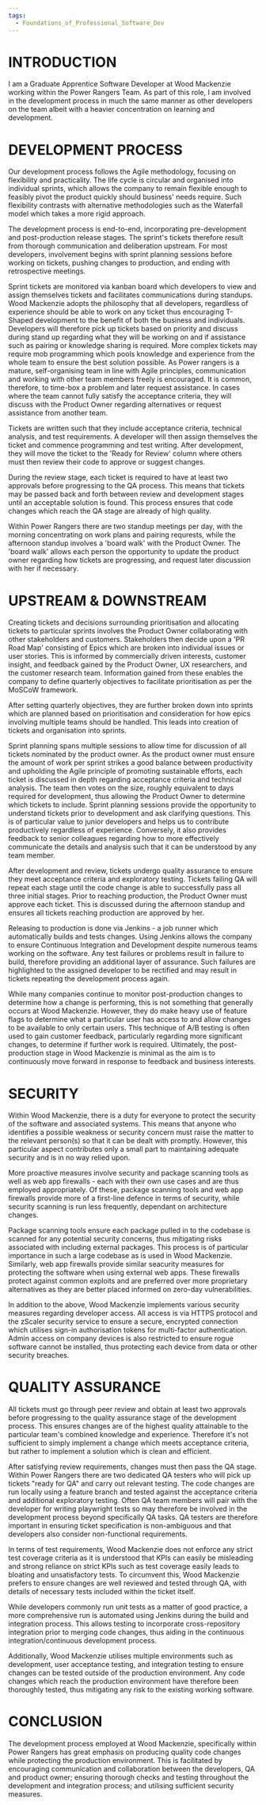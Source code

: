 ```yaml
---
tags:
  - Foundations_of_Professional_Software_Dev
---
```

# INTRODUCTION

I am a Graduate Apprentice Software Developer at Wood Mackenzie working within the Power Rangers Team. As part of this role, I am involved in the development process in much the same manner as other developers on the team albeit with a heavier concentration on learning and development.

# DEVELOPMENT PROCESS

Our development process follows the Agile methodology, focusing on flexibility and practicality. The life cycle is circular and organised into individual sprints, which allows the company to remain flexible enough to feasibly pivot the product quickly should business' needs require. Such flexibility contrasts with alternative methodologies such as the Waterfall model which takes a more rigid approach.

The development process is end-to-end, incorporating pre-development and post-production release stages. The sprint's tickets therefore result from thorough communication and deliberation upstream. For most developers, involvement begins with sprint planning sessions before working on tickets, pushing changes to production, and ending with retrospective meetings.

Sprint tickets are monitored via kanban board which developers to view and assign themselves tickets and facilitates communications during standups. Wood Mackenzie adopts the philosophy that all developers, regardless of experience should be able to work on any ticket thus encouraging T-Shaped development to the benefit of both the business and individuals. Developers will therefore pick up tickets based on priority and discuss during stand up regarding what they will be working on and if assistance such as pairing or knowledge sharing is required. More complex tickets may require mob programming which pools knowledge and experience from the whole team to ensure the best solution possible. As Power rangers is a mature, self-organising team in line with Agile principles, communication and working with other team members freely is encouraged. It is common, therefore, to time-box a problem and later request assistance. In cases where the team cannot fully satisfy the acceptance criteria, they will discuss with the Product Owner regarding alternatives or request assistance from another team.

Tickets are written such that they include acceptance criteria, technical analysis, and test requirements. A developer will then assign themselves the ticket and commence programming and test writing. After development, they will move the ticket to the 'Ready for Review' column where others must then review their code to approve or suggest changes.

During the review stage, each ticket is required to have at least two approvals before progressing to the QA process. This means that tickets may be passed back and forth between review and development stages until an acceptable solution is found. This process ensures that code changes which reach the QA stage are already of high quality.

Within Power Rangers there are two standup meetings per day, with the morning concentrating on work plans and pairing requrests, while the afternoon standup involves a 'board walk' with the Product Owner. The 'board walk' allows each person the opportunity to update the product owner regarding how tickets are progressing, and request later discussion with her if necessary.

# UPSTREAM & DOWNSTREAM


Creating tickets and decisions surrounding prioritisation and allocating tickets to particular sprints involves the Product Owner collaborating with other stakeholders and customers. Stakeholders then decide upon a 'PR Road Map' consisting of Epics which are broken into individual issues or user stories. This is informed by commercially driven interests, customer insight, and feedback gained by the Product Owner, UX researchers, and the customer research team. Information gained from these enables the company to define quarterly objectives to facilitate prioritisation as per the MoSCoW framework.

After setting quarterly objectives, they are further broken down into sprints which are planned based on prioritisation and consideration for how epics involving multiple teams should be handled. This leads into creation of tickets and organisation into sprints.

Sprint planning spans multiple sessions to allow time for discussion of all tickets nominated by the product owner. As the product owner must ensure the amount of work per sprint strikes a good balance between productivity and upholding the Agile principle of promoting sustainable efforts, each ticket is discussed in depth regarding acceptance criteria and technical analysis. The team then votes on the size, roughly equivalent to days required for development, thus allowing the Product Owner to determine which tickets to include. Sprint planning sessions provide the opportunity to understand tickets prior to development and ask clarifying questions. This is of particular value to junior developers and helps us to contribute productively regardless of experience. Conversely, it also provides feedback to senior colleagues regarding how to more effectively communicate the details and analysis such that it can be understood by any team member. 

After development and review, tickets undergo quality assurance to ensure they meet acceptance criteria and exploratory testing. Tickets failing QA will repeat each stage until the code change is able to successfully pass all three initial stages. Prior to reaching production, the Product Owner must approve each ticket. This is discussed during the afternoon standup and ensures all tickets reaching production are approved by her.

Releasing to production is done via Jenkins - a job runner which  automatically builds and tests changes. Using Jenkins allows the company to ensure Continuous Integration and Development despite numerous teams working on the software. Any test failures or problems result in failure to build, therefore providing an additional layer of assurance. Such failures are highlighted to the assigned developer to be rectified and may result in tickets repeating the development process again.

While many companies continue to monitor post-production changes to determine how a change is performing, this is not something that generally occurs at Wood Mackenzie. However, they do make heavy use of feature flags to determine what a particular user has access to and allow changes to be available to only certain users. This technique of A/B testing is often used to gain customer feedback, particularly regarding more significant changes, to determine if further work is required. Ultimately, the post-production stage in Wood Mackenzie is minimal as the aim is to continuously move forward in response to feedback and business interests.

# SECURITY

Within Wood Mackenzie, there is a duty for everyone to protect the security of the software and associated systems. This means that anyone who identifies a possible weakness or security concern must raise the matter to the relevant person(s) so that it can be dealt with promptly. However, this particular aspect contributes only a small part to maintaining adequate security and is in no way relied upon.

More proactive measures involve security and package scanning tools as well as web app firewalls - each with their own use cases and are thus employed appropriately. Of these, package scanning tools and web app firewalls provide more of a first-line defence in terms of security, while security scanning is run less frequently, dependant on architecture changes.

Package scanning tools ensure each package pulled in to the codebase is scanned for any potential security concerns, thus mitigating risks associated with including external packages. This process is of particular importance in such a large codebase as is used in Wood Mackenzie. Similarly, web app firewalls provide similar seacurity measures for protecting the software when using external web apps. These firewalls protect against common exploits and are preferred over more proprietary alternatives as they are better placed informed on zero-day vulnerabilities.

In addition to the above, Wood Mackenzie implements various security measures regarding developer access. All access is via HTTPS protocol and the zScaler security service to ensure a secure, encrypted connection which utilises sign-in authorisation tokens for multi-factor authentication. Admin access on company devices is also restricted to ensure rogue software cannot be installed, thus protecting each device from data or other security breaches.

# QUALITY ASSURANCE

All tickets must go through peer review and obtain at least two approvals before progressing to the quality assurance stage of the development process. This ensures changes are of the highest quality attainable to the particular team's combined knowledge and experience. Therefore it's not sufficient to simply implement a change which meets acceptance criteria, but rather to implement a solution which is clean and efficient.

After satisfying review requirements, changes must then pass the QA stage. Within Power Rangers there are two dedicated QA testers who will pick up tickets "ready for QA" and carry out relevant testing. The code changes are run locally using a feature branch and tested against the acceptance criteria and additional exploratory testing. Often QA team members will pair with the developer for writing playwright tests so may therefore be involved in the development process beyond specifically QA tasks. QA testers are therefore important in ensuring ticket specification is non-ambiguous and that developers also consider non-functional requirements.

In terms of test requirements, Wood Mackenzie does not enforce any strict test coverage criteria as it is understood that KPIs can easily be misleading and strong reliance on strict KPIs such as test coverage easily leads to bloating and unsatisfactory tests. To circumvent this, Wood Mackenzie prefers to ensure changes are well reviewed and tested through QA, with details of necessary tests included within the ticket itself.

While developers commonly run unit tests as a matter of good practice, a more comprehensive run is automated using Jenkins during the build and integration process. This allows testing to incorporate cross-repository integration prior to merging code changes, thus aiding in the continuous integration/continuous development process.

Additionally, Wood Mackenzie utilises multiple environments such as development, user acceptance testing, and integration testing to ensure changes can be tested outside of the production environment. Any code changes which reach the production environment have therefore been thoroughly tested, thus mitigating any risk to the existing working software.


# CONCLUSION

The development process employed at Wood Mackenzie, specifically within Power Rangers has great emphasis on producing quality code changes while protecting the production environment. This is facilitated by encouraging communication and collaboration between the developers, QA and product owner; ensuring thorough checks and testing throughout the development and integration process; and utilising sufficient security measures.
